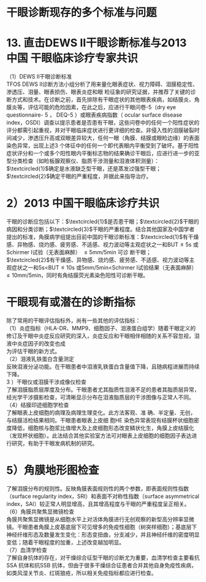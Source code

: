 # 干眼诊断现存的多个标准与问题  
# 13. 直击DEWS Ⅱ干眼诊断标准与2013 中国 干眼临床诊疗专家共识  
（1）DEWS Ⅱ干眼诊断标准  
TFOS DEWS Ⅱ诊断方法小组分析了用来量化眼表症状、视力障碍、泪膜稳定性、渗透压、泪量、眼表损伤、眼表炎症和眼 睑征象的研究证据，并推荐了关键的诊断方式和技术。在诊断之前，首先排除有干眼症状的其他眼表疾病，如结膜炎、角膜炎等，评估可能的危险因素，在此之后，应进行干眼问卷-5（dry eye questionnaire- 5 ， DEQ-5 ）或眼表疾病指数（ ocular surface  disease index，OSDI）调查以提示患者是否患有干眼，这些问卷中的任何一个阳性症状的评分都需引起重视，并对干眼临床症状进行更详细的检查。非侵入性的泪膜破裂时间减少，渗透压升高或双眼差异较大，任何一眼（角膜、结膜或眼睑边缘）的表面染色异常，出现上述3 个体征中的任何一个即代表眼内平衡受到了破坏。基于阳性症状评分和一个或多个阳性眼内平衡标志物的结果确诊干眼后，应进行进一步的亚型分类检查（如睑板腺观察仪、脂质干涉测量和泪液体积测量）：$\textcircled{1}$确定是水液缺乏型干眼，还是蒸发过强型干眼；$\textcircled{2}$确定干眼的严重程度，并据此来指导治疗。  
# 2）2013 中国干眼临床诊疗共识  
干眼的诊断应包括以下：$\textcircled{1}$是否患干眼；$\textcircled{2}$干眼的病因和分类诊断；$\textcircled{3}$干眼的严重程度。结合其他国家及中国学者提出的标准，角膜病学组提出目前中国的干眼诊断标准：$\textcircled{1}$有干燥感、异物感、烧灼感、疲劳感、不适感、视力波动等主观症状之一和$\mathrm{BUT}\leqslant5\mathrm{s}$  或 Schirmer  Ⅰ试验（无表面麻醉） $\leqslant5\mathrm{mm}/5\mathrm{min}$  可诊 断干眼；$\textcircled{2}$有干燥感、异物感、烧灼感、疲劳感、不适感、视力波动等主观症状之一和$5\mathrm{s}\mathrm{<}\mathrm{BUT}\leqslant10\mathrm{s}$ 或5mm/5min<Schirmer Ⅰ试验结果（无表面麻醉）$\leqslant10\mathrm{mm}/5\mathrm{min}$，同时有角结膜荧光素染色阳性可诊断干眼。  
#  干眼现有或潜在的诊断指标  
除了常用的干眼评估指标外，尚有一些其他的评估指标：  
（1）炎症指标（HLA-DR、MMP9、细胞因子、泪液蛋白组学）随着干眼定义的修订及干眼中炎症反应研究的深入，炎症反应和干眼相伴相随的关系不容忽视，泪液中炎症因子的改变也成  
为评估干眼的新方式。  
（2）泪液乳铁蛋白含量测定  
反映泪液分泌功能。在干眼患者中泪液乳铁蛋白含量值下降，且随病程进展而持续下降。  
3 ）干眼仪或泪膜干涉成像仪检查  
了解泪膜脂质层厚度及分布。干眼患者尤其脂质性泪液不足的患者其脂质层异常，经光学干涉摄影检查，可清晰显示分布在泪液脂质层的干涉图像与正常人不同。  
（4）结膜印迹细胞学检查  
了解眼表上皮细胞的病理及病理生理变化。此方法客观、准 确、半定量、无创，与结膜活检结果相同。干眼患者眼表上皮细 胞HE 染色异常表现有结膜杯状细胞密度降低，细胞核与胞浆比值增大及上皮细胞形态改变鳞状化生，角膜上皮结膜化（发现杯状细胞）。此法结合其他实验室方法可对眼表上皮细胞的细胞因子表达进行研究，有助于干眼发病机制的研究。  
# 5）角膜地形图检查  
了解泪膜分布的规则性。反映角膜表面规则性的两个参数，即表面规则性指数（surface regularity index，SRI）和表面不对称性指数（surface asymmetrical index，SAI）较正常人明显增高，且其增高程度与干眼的严重程度呈正相关。  
（6）角膜共聚焦显微镜检查  
角膜共聚焦显微镜是从细胞水平上对活体角膜进行无创观察的新型高分辨率显微镜。干眼患者角膜上皮基底层下可见增多的免疫性细胞（树突样细胞）；基底层下神经纤维形态及数量发生变化：形态变扭曲，分支减少，并且神经纤维的密度明显变低；随着干眼程度的加重，上述改变越加明显。  
（7）血清学检查  
了解自身抗体的存在，对干燥综合征型干眼的诊断尤为重要，血清学检查主要看抗SSA 抗体和抗SSB 抗体，但由于很多干燥综合征患者合并其他自身免疫性疾病，如类风湿关节炎、红斑狼疮，所以相关免疫指标都应进行检查。  
